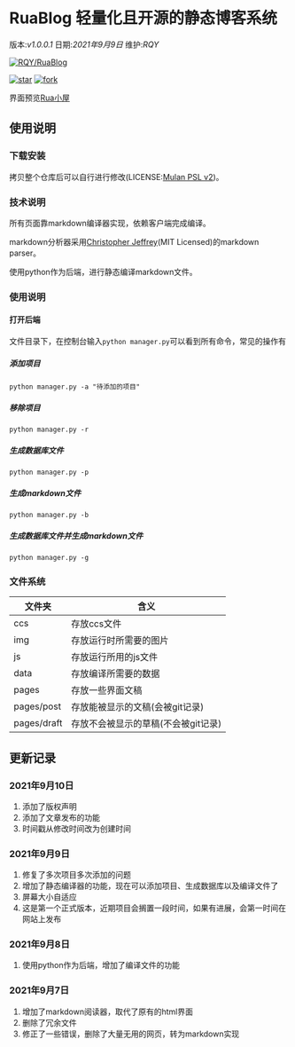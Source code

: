 # RuaBlog 轻量化且开源的静态博客系统

版本:*v1.0.0.1* 日期:*2021年9月9日* 维护:*RQY*

[![RQY/RuaBlog](https://gitee.com/muronglengjing/rua-blog/widgets/widget_card.svg?colors=4183c4,ffffff,ffffff,e3e9ed,666666,9b9b9b)](https://gitee.com/muronglengjing/rua-blog)

<a href='https://gitee.com/muronglengjing/rua-blog/stargazers'><img src='https://gitee.com/muronglengjing/rua-blog/badge/star.svg?theme=dark' alt='star'></img></a>  [![fork](https://gitee.com/muronglengjing/rua-blog/badge/fork.svg?theme=dark)](https://gitee.com/muronglengjing/rua-blog/members)

界面预览[Rua小屋](https://ruaqy.github.io)

## 使用说明

### 下载安装

拷贝整个仓库后可以自行进行修改(LICENSE:[Mulan PSL v2](http://license.coscl.org.cn/MulanPSL2))。

### 技术说明

所有页面靠markdown编译器实现，依赖客户端完成编译。

markdown分析器采用[Christopher Jeffrey](https://github.com/markedjs/marked)(MIT Licensed)的markdown parser。

使用python作为后端，进行静态编译markdown文件。

### 使用说明

#### 打开后端

文件目录下，在控制台输入```python manager.py```可以看到所有命令，常见的操作有

##### 添加项目

```
python manager.py -a "待添加的项目"
```

##### 移除项目

```
python manager.py -r
```

##### 生成数据库文件

```
python manager.py -p
```

##### 生成markdown文件

```
python manager.py -b
```

##### 生成数据库文件并生成markdown文件

```
python manager.py -g
```



### 文件系统

|文件夹			|含义								|
|--------------|-----------------------------------|
|ccs			|存放ccs文件							|
|img			|存放运行时所需要的图片				|
|js			|存放运行所用的js文件					|
|data	|存放编译所需要的数据	|
|pages			|存放一些界面文稿						|
|pages/post	|存放能被显示的文稿(会被git记录)		|
|pages/draft	|存放不会被显示的草稿(不会被git记录)	|




## 更新记录

### 2021年9月10日

 1. 添加了版权声明
 2. 添加了文章发布的功能
 3. 时间戳从修改时间改为创建时间

### 2021年9月9日

 1. 修复了多次项目多次添加的问题
 2. 增加了静态编译器的功能，现在可以添加项目、生成数据库以及编译文件了
 3. 屏幕大小自适应
 4. 这是第一个正式版本，近期项目会搁置一段时间，如果有进展，会第一时间在网站上发布

### 2021年9月8日

 1. 使用python作为后端，增加了编译文件的功能

### 2021年9月7日

 1. 增加了markdown阅读器，取代了原有的html界面
 2. 删除了冗余文件
 3. 修正了一些错误，删除了大量无用的网页，转为markdown实现